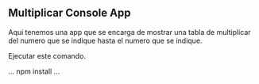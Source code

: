 

## Multiplicar Console App

Aqui tenemos una app que se encarga de mostrar una tabla de 
multiplicar del numero que se indique hasta el numero que
se indique.

Ejecutar este comando.

...
npm install
...